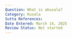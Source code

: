 ```yaml
---
Question: What is akusala?
Category: Kusala
Sutta References:
Date Entered: March 14, 2025
Review Status: Not started
---
```

